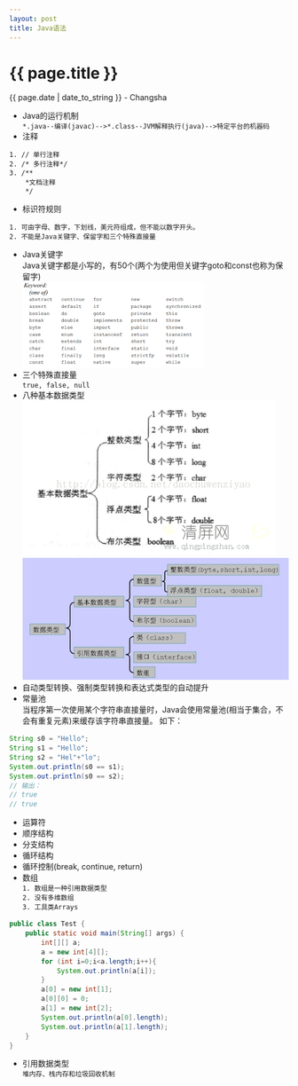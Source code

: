 ```yaml
---
layout: post
title: Java语法
---
```


{{ page.title }}
================

<p class="meta">{{ page.date | date_to_string }} - Changsha</p>

+ Java的运行机制  
`*.java--编译(javac)-->*.class--JVM解释执行(java)-->特定平台的机器码`  
+ 注释  
```
1. // 单行注释
2. /* 多行注释*/
3. /**
    *文档注释
    */
```
+ 标识符规则  
```
1. 可由字母、数字，下划线，美元符组成，但不能以数字开头。
2. 不能是Java关键字、保留字和三个特殊直接量
```
+ Java关键字  
Java关键字都是小写的，有50个(两个为使用但关键字goto和const也称为保留字)  
![avatar](/images/posts/2019-03-09/JavaKeyword.png)  
+ 三个特殊直接量  
`true, false, null`
+ 八种基本数据类型  
![avatar](/images/posts/2019-03-09/JavaBasicDataType.png)   
![avatar](/images/posts/2019-03-09/JavaDataType.jpeg)
+ 自动类型转换、强制类型转换和表达式类型的自动提升
+ 常量池  
当程序第一次使用某个字符串直接量时，Java会使用常量池(相当于集合，不会有重复元素)来缓存该字符串直接量。
如下：
```java
String s0 = "Hello";
String s1 = "Hello";
String s2 = "Hel"+"lo";
System.out.println(s0 == s1);
System.out.println(s0 == s2);
// 输出：
// true
// true
```
+ 运算符  
+ 顺序结构
+ 分支结构
+ 循环结构
+ 循环控制(break, continue, return)
+ 数组  
`1. 数组是一种引用数据类型`  
`2. 没有多维数组`  
`3. 工具类Arrays`  
```java  
public class Test {
    public static void main(String[] args) {
        int[][] a;
        a = new int[4][];
        for (int i=0;i<a.length;i++){
            System.out.println(a[i]);
        }
        a[0] = new int[1];
        a[0][0] = 0;
        a[1] = new int[2];
        System.out.println(a[0].length);
        System.out.println(a[1].length);
    }
}

```    
+ 引用数据类型  
`堆内存、栈内存和垃圾回收机制`  
